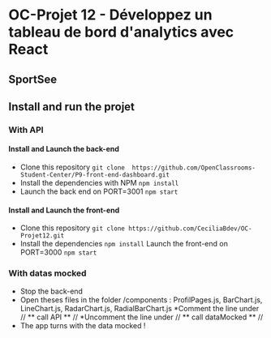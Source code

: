 # OC-Projet 12 - Développez un tableau de bord d'analytics avec React 

## SportSee

## Install and run the projet

### With API

#### Install and Launch the back-end
* Clone this repository `git clone  https://github.com/OpenClassrooms-Student-Center/P9-front-end-dashboard.git`
* Install the dependencies with NPM `npm install`
* Launch the back end on PORT=3001 `npm start`

#### Install and Launch the front-end
* Clone this repository `git clone https://github.com/CeciliaBdev/OC-Projet12.git`
* Install the dependencies `npm install`
Launch the front-end on PORT=3000 `npm start`

### With datas mocked
* Stop the back-end 
* Open theses files in the folder /components : ProfilPages.js, BarChart.js, LineChart.js, RadarChart.js, RadialBarChart.js
*Comment the line under // ** call API ** //
*Uncomment the line under // ** call dataMocked ** //
* The app turns with the data mocked !
